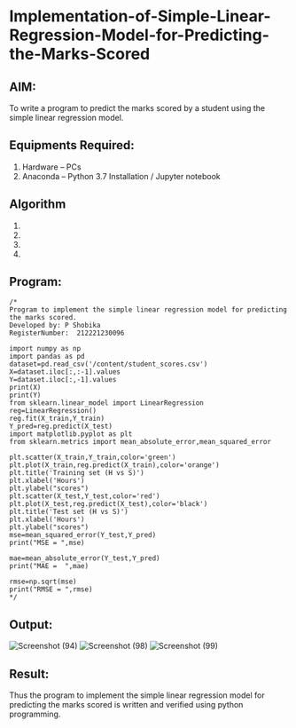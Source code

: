 # Implementation-of-Simple-Linear-Regression-Model-for-Predicting-the-Marks-Scored

## AIM:
To write a program to predict the marks scored by a student using the simple linear regression model.

## Equipments Required:
1. Hardware – PCs
2. Anaconda – Python 3.7 Installation / Jupyter notebook

## Algorithm
1. 
2. 
3. 
4. 

## Program:
```
/*
Program to implement the simple linear regression model for predicting the marks scored.
Developed by: P Shobika
RegisterNumber:  212221230096

import numpy as np
import pandas as pd
dataset=pd.read_csv('/content/student_scores.csv')
X=dataset.iloc[:,:-1].values
Y=dataset.iloc[:,-1].values
print(X)
print(Y)
from sklearn.linear_model import LinearRegression
reg=LinearRegression()
reg.fit(X_train,Y_train)
Y_pred=reg.predict(X_test)
import matplotlib.pyplot as plt
from sklearn.metrics import mean_absolute_error,mean_squared_error

plt.scatter(X_train,Y_train,color='green')
plt.plot(X_train,reg.predict(X_train),color='orange')
plt.title('Training set (H vs S)')
plt.xlabel('Hours')
plt.ylabel("scores")
plt.scatter(X_test,Y_test,color='red')
plt.plot(X_test,reg.predict(X_test),color='black')
plt.title('Test set (H vs S)')
plt.xlabel('Hours')
plt.ylabel("scores")
mse=mean_squared_error(Y_test,Y_pred)
print("MSE = ",mse)

mae=mean_absolute_error(Y_test,Y_pred)
print("MAE =  ",mae)

rmse=np.sqrt(mse)
print("RMSE = ",rmse)
*/
```

## Output:
![Screenshot (94)](https://user-images.githubusercontent.com/94508142/193318776-3c9891c6-af30-49da-a315-64a01335d1bd.png)
![Screenshot (98)](https://user-images.githubusercontent.com/94508142/193318922-ce8d3195-d490-4464-8c58-21dac05c3420.png)
![Screenshot (99)](https://user-images.githubusercontent.com/94508142/193319004-6b6259e0-66f1-41e1-b710-1bf7c75d3784.png)



## Result:
Thus the program to implement the simple linear regression model for predicting the marks scored is written and verified using python programming.
